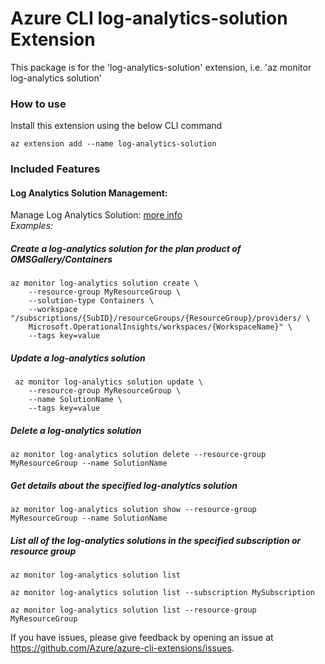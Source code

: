 # Azure CLI log-analytics-solution Extension #
This package is for the 'log-analytics-solution' extension, i.e. 'az monitor log-analytics solution'

### How to use ###
Install this extension using the below CLI command
```
az extension add --name log-analytics-solution
```

### Included Features
#### Log Analytics Solution Management:
Manage Log Analytics Solution: [more info](https://learn.microsoft.com/azure/azure-monitor/insights/solutions) \
*Examples:*

##### Create a log-analytics solution for the plan product of OMSGallery/Containers
```
az monitor log-analytics solution create \
    --resource-group MyResourceGroup \
    --solution-type Containers \
    --workspace "/subscriptions/{SubID}/resourceGroups/{ResourceGroup}/providers/ \
    Microsoft.OperationalInsights/workspaces/{WorkspaceName}" \
    --tags key=value
```

##### Update a log-analytics solution
```
 az monitor log-analytics solution update \
    --resource-group MyResourceGroup \
    --name SolutionName \
    --tags key=value
```

##### Delete a log-analytics solution
```
az monitor log-analytics solution delete --resource-group MyResourceGroup --name SolutionName
```

##### Get details about the specified log-analytics solution
```
az monitor log-analytics solution show --resource-group MyResourceGroup --name SolutionName
```

##### List all of the log-analytics solutions in the specified subscription or resource group
```
az monitor log-analytics solution list
```
```
az monitor log-analytics solution list --subscription MySubscription
```
```
az monitor log-analytics solution list --resource-group MyResourceGroup
```

If you have issues, please give feedback by opening an issue at https://github.com/Azure/azure-cli-extensions/issues.
